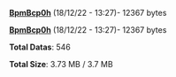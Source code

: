 [**BpmBcp0h**](/data/BpmBcp0h.txt) (18/12/22 - 13:27)- 12367 bytes

[**BpmBcp0h**](/data/BpmBcp0h.txt) (18/12/22 - 13:27)- 12367 bytes

**Total Datas**: 546

**Total Size**: 3.73 MB / 3.7 MB